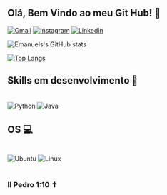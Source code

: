 ## Olá, Bem Vindo ao meu Git Hub! 👋


[![Gmail](https://img.shields.io/badge/Gmail-D14836?style=for-the-badge&logo=gmail&logoColor=white)](https://mail.google.com/mail/u/0/#inbox)
[![Instagram](https://img.shields.io/badge/Instagram-E4405F?style=for-the-badge&logo=instagram&logoColor=white)](https://www.instagram.com/emanuelvlima/)
[![Linkedin](https://img.shields.io/badge/LinkedIn-0077B5?style=for-the-badge&logo=linkedin&logoColor=white)](https://www.linkedin.com/in/emanuel-lima-a2b08b1ab/)

![Emanuels's GitHub stats](https://github-readme-stats.vercel.app/api?username=EmanuelSal&show_icons=true&theme=transparent)

[![Top Langs](https://github-readme-stats.vercel.app/api/top-langs/?username=EmanuelSal&layout=compact)](https://github.com/anuraghazra/github-readme-stats)

## Skills em desenvolvimento 🚀

<div style="display: inline_block"><br/>
  <img align="center"  alt="Python" src="https://img.shields.io/badge/Python-14354C?style=for-the-badge&logo=python&logoColor=white" />
  <img align="center"  alt="Java" src="https://img.shields.io/badge/Java-ED8B00?style=for-the-badge&logo=java&logoColor=white" />
</div>  

## OS 💻

<div style="display: inline_block"><br/>
  <img align="center"  alt="Ubuntu" src="https://img.shields.io/badge/Ubuntu-E95420?style=for-the-badge&logo=ubuntu&logoColor=white" />
   <img align="center"  alt="Linux" src="https://img.shields.io/badge/Linux-FCC624?style=for-the-badge&logo=linux&logoColor=black" />
</div><br/>

### II Pedro 1:10 ✝️


